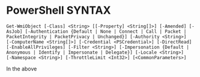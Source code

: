 # PowerShell SYNTAX

    Get-WmiObject [-Class] <String> [[-Property] <String[]>] [-Amended] [-AsJob] [-Authentication {Default | None | Connect | Call | Packet | PacketIntegrity | PacketPrivacy | Unchanged}] [-Authority <String>]
    [-ComputerName <String[]>] [-Credential <PSCredential>] [-DirectRead] [-EnableAllPrivileges] [-Filter <String>] [-Impersonation {Default | Anonymous | Identify | Impersonate | Delegate}] [-Locale <String>]
    [-Namespace <String>] [-ThrottleLimit <Int32>] [<CommonParameters>]

In the above 
